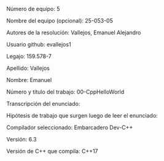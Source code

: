 <p>Número de equipo: 5</p>
<p>Nombre del equipo (opcional): 25-053-05</p>
<p>Autores de la resolución: Vallejos, Emanuel Alejandro</p>
<p>Usuario github: evallejos1</p>
<p>Legajo: 159.578-7</p>
<p>Apellido: Vallejos</p>
<p>Nombre: Emanuel</p>
<p>Número y título del trabajo: 00-CppHelloWorld</p>
<p>Transcripción del enunciado:</p>
<p>Hipótesis de trabajo que surgen luego de leer el enunciado:</p>
<p>Compilador seleccionado: Embarcadero Dev-C++</p>
<p>Versión: 6.3</p>
<p>Versión de C++ que compila: C++17</p>

